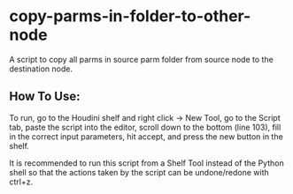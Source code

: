 # copy-parms-in-folder-to-other-node
A script to copy all parms in source parm folder from source node to the destination node.

## How To Use:
To run, go to the Houdini shelf and right click -> New Tool, go to the Script tab, paste the script
into the editor, scroll down to the bottom (line 103), fill in the correct input parameters, hit
accept, and press the new button in the shelf.

It is recommended to run this script from a Shelf Tool instead of the Python shell so that the
actions taken by the script can be undone/redone with ctrl+z.